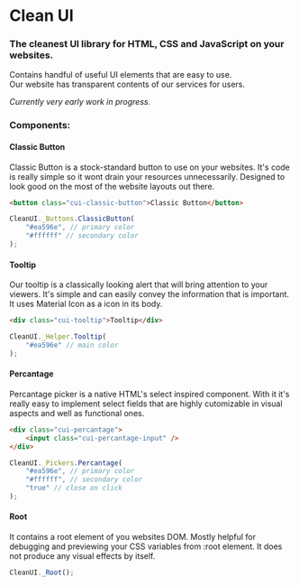 # Clean UI
### The cleanest UI library for HTML, CSS and JavaScript on your websites.

Contains handful of useful UI elements that are easy to use. <br>
Our website has transparent contents of our services for users. <br>

_Currently very early work in progress._

### Components:
#### Classic Button
Classic Button is a stock-standard button to use on your websites. It's code is really simple so
it wont drain your resources unnecessarily. Designed to look good on the most of the website
layouts out there.

``` html
<button class="cui-classic-button">Classic Button</button>
```
``` js
CleanUI._Buttons.ClassicButton(
    "#ea596e", // primary color
    "#ffffff" // secondary color
);
```

#### Tooltip
Our tooltip is a classically looking alert that will bring attention to your viewers. It's
simple and can easily convey the information that is important. It uses Material Icon as a icon
in its body.

``` html
<div class="cui-tooltip">Tooltip</div>
```
``` js
CleanUI._Helper.Tooltip(
    "#ea596e" // main color
);
```

#### Percantage
Percantage picker is a native HTML's select inspired component. With it it's really easy to
implement select fields that are highly cutomizable in visual aspects and well as functional
ones.

``` html
<div class="cui-percantage">
    <input class="cui-percantage-input" />
</div>
```
``` js
CleanUI._Pickers.Percantage(
    "#ea596e", // primary color
    "#ffffff", // secondary color
    "true" // close on click
);
```

#### Root
It contains a root element of you websites DOM. Mostly helpful for debugging and previewing your
CSS variables from :root element. It does not produce any visual effects by itself.

``` js
CleanUI._Root();
```
